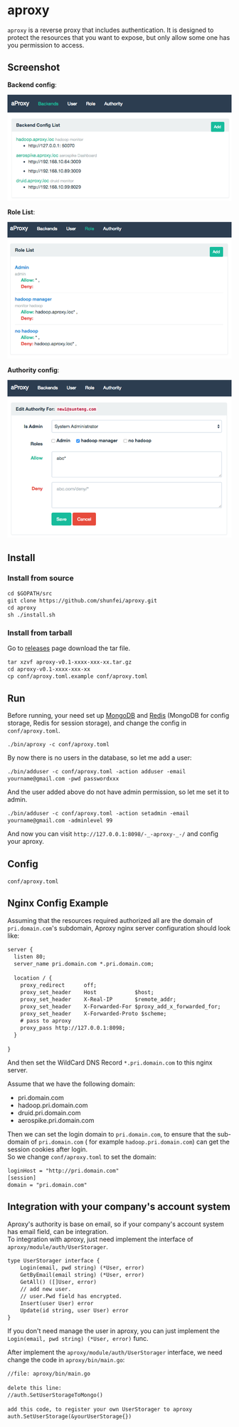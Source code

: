 # aproxy

`aproxy` is a reverse proxy that includes authentication. It is designed to protect the resources that you want to expose, but only allow some one has you permission to access.

## Screenshot

**Backend config**:

![](doc/img/backend.png)

**Role List**:

![](doc/img/role.png)

**Authority config**:

![](doc/img/authority.png)


## Install

### Install from source

```
cd $GOPATH/src
git clone https://github.com/shunfei/aproxy.git
cd aproxy
sh ./install.sh
```

### Install from tarball

Go to [releases](https://github.com/shunfei/aproxy/releases) page download the tar file.

```
tar xzvf aproxy-v0.1-xxxx-xxx-xx.tar.gz
cd aproxy-v0.1-xxxx-xxx-xx
cp conf/aproxy.toml.example conf/aproxy.toml
```

## Run

Before running, your need set up [MongoDB](http://docs.mongodb.org/manual/installation/) and [Redis](http://redis.io/download#installation) (MongoDB for config storage, Redis for session storage),
and change the config in `conf/aproxy.toml`.

```
./bin/aproxy -c conf/aproxy.toml
```

By now there is no users in the database, so let me add a user:

```
./bin/adduser -c conf/aproxy.toml -action adduser -email yourname@gmail.com -pwd passwordxxx
```

And the user added above do not have admin permission, so let me set it to admin.

```
./bin/adduser -c conf/aproxy.toml -action setadmin -email yourname@gmail.com -adminlevel 99
```

And now you can visit `http://127.0.0.1:8098/-_-aproxy-_-/` and config your aproxy.

## Config

 `conf/aproxy.toml` 

## Nginx Config Example

Assuming that the resources required authorized all are the domain of `pri.domain.com`'s subdomain,
Aproxy nginx server configuration should look like:

```
server {
  listen 80;
  server_name pri.domain.com *.pri.domain.com;

  location / {
    proxy_redirect      off;
    proxy_set_header    Host 			$host;
    proxy_set_header    X-Real-IP 		$remote_addr;
    proxy_set_header    X-Forwarded-For	$proxy_add_x_forwarded_for;
    proxy_set_header    X-Forwarded-Proto $scheme;
    # pass to aproxy
    proxy_pass http://127.0.0.1:8098;
  }

}
```

And then set the WildCard DNS Record `*.pri.domain.com` to this nginx server.

Assume that we have the following domain:

- pri.domain.com
- hadoop.pri.domain.com
- druid.pri.domain.com
- aerospike.pri.domain.com

Then we can set the login domain to `pri.domain.com`, to ensure that the sub-domain of `pri.domain.com` ( for example `hadoop.pri.domain.com`) can get the session cookies after login.    
So we change `conf/aproxy.toml` to set the domain:

```
loginHost = "http://pri.domain.com"
[session]
domain = "pri.domain.com"
```

## Integration with your company's account system

Aproxy's authority is base on email, so if your company's account system has email field, can be integration.    
To integration with aproxy, just need implement the interface of `aproxy/module/auth/UserStorager`.

```
type UserStorager interface {
    Login(email, pwd string) (*User, error)
    GetByEmail(email string) (*User, error)
    GetAll() ([]User, error)
    // add new user.
    // user.Pwd field has encrypted.
    Insert(user User) error
    Update(id string, user User) error
}
```

If you don't need manage the user in aproxy, you can just implement the `Login(email, pwd string) (*User, error)` func. 

After implement the `aproxy/module/auth/UserStorager` interface, we need change the code in `aproxy/bin/main.go`:

```
//file: aproxy/bin/main.go

delete this line:
//auth.SetUserStorageToMongo()

add this code, to register your own UserStorager to aproxy
auth.SetUserStorage(&yourUserStorage{})
```
